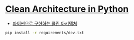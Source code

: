 # [Clean Architecture in Python](https://leanpub.com/clean-architectures-in-python)

- [파이썬으로 구현하는 클린 아키텍처](https://dailyheumsi.tistory.com/240)

```bash
pip install -r requirements/dev.txt
```
